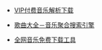 - [VIP付费音乐解析下载](http://music.zhuolin.wang/)

- [歌曲大全－音乐聚合搜索引擎](http://www.gequdaquan.net/gqss/)

- [全网音乐免费下载工具](http://music.sonimei.cn/)

[]()

[]()

[]()

[]()

